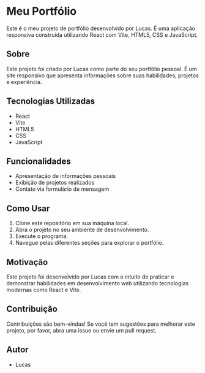 # Meu Portfólio

Este é o meu projeto de portfólio desenvolvido por Lucas. É uma aplicação responsiva construída utilizando React com Vite, HTML5, CSS e JavaScript.

## Sobre

Este projeto foi criado por Lucas como parte do seu portfólio pessoal. É um site responsivo que apresenta informações sobre suas habilidades, projetos e experiência.

## Tecnologias Utilizadas

- React
- Vite
- HTML5
- CSS
- JavaScript

## Funcionalidades

- Apresentação de informações pessoais
- Exibição de projetos realizados
- Contato via formulário de mensagem

## Como Usar

1. Clone este repositório em sua máquina local.
2. Abra o projeto no seu ambiente de desenvolvimento.
3. Execute o programa.
4. Navegue pelas diferentes seções para explorar o portfólio.

## Motivação

Este projeto foi desenvolvido por Lucas com o intuito de praticar e demonstrar habilidades em desenvolvimento web utilizando tecnologias modernas como React e Vite.

## Contribuição

Contribuições são bem-vindas! Se você tem sugestões para melhorar este projeto, por favor, abra uma issue ou envie um pull request.

## Autor

- Lucas

